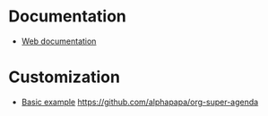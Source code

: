 # Documentation
- [Web documentation](https://proofgeneral.github.io/doc/)

# Customization
- [Basic example](https://systemcrafters.net/emacs-from-scratch/basics-of-emacs-configuration/)
https://github.com/alphapapa/org-super-agenda
